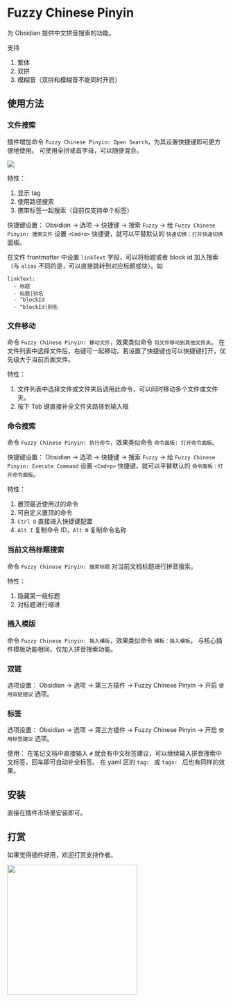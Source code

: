 # Fuzzy Chinese Pinyin

为 Obsidian 提供中文拼音搜索的功能。

支持

1. 繁体
2. 双拼
3. 模糊音（双拼和模糊音不能同时开启）

## 使用方法

### 文件搜索

插件增加命令 `Fuzzy Chinese Pinyin: Open Search`，为其设置快捷键即可更方便地使用。
可使用全拼或首字母，可以随便混合。

![](img/README.jpg)

特性：

1. 显示 tag
2. 使用路径搜索
3. 携带标签一起搜索（目前仅支持单个标签）

快捷键设置：
Obsidian -> 选项 -> 快捷键 -> 搜索 `Fuzzy` -> 给 `Fuzzy Chinese Pinyin: 搜索文件` 设置 `<Cmd+o>` 快捷键，就可以平替默认的 `快速切换：打开快速切换` 面板。

在文件 frontmatter 中设置 `linkText` 字段，可以将标题或者 block id 加入搜索（与 `alias` 不同的是，可以直接跳转到对应标题或块）。如

```
linkText:
  - 标题
  - 标题|别名
  - ^blockId
  - ^blockId|别名
```

### 文件移动

命令 `Fuzzy Chinese Pinyin: 移动文件`，效果类似命令 `将文件移动到其他文件夹`。
在文件列表中选择文件后，右键可一起移动，若设置了快捷键也可以快捷键打开，优先级大于当前页面文件。

特性：

1. 文件列表中选择文件或文件夹后调用此命令，可以同时移动多个文件或文件夹。
2. 按下 Tab 键直接补全文件夹路径到输入框

### 命令搜索

命令 `Fuzzy Chinese Pinyin: 执行命令`，效果类似命令 `命令面板: 打开命令面板`。

快捷键设置：
Obsidian -> 选项 -> 快捷键 -> 搜索 `Fuzzy` -> 给 `Fuzzy Chinese Pinyin: Execute Command` 设置 `<Cmd+p>` 快捷键，就可以平替默认的 `命令面板：打开命令面板`。

特性：

1. 置顶最近使用过的命令
2. 可自定义置顶的命令
3. `Ctrl O` 直接进入快捷键配置
4. `Alt I` 复制命令 ID，`Alt N` 复制命令名称

### 当前文档标题搜索

命令 `Fuzzy Chinese Pinyin: 搜索标题`
对当前文档标题进行拼音搜索。

特性：

1. 隐藏第一级标题
2. 对标题进行缩进

### 插入模版

命令 `Fuzzy Chinese Pinyin: 插入模版`，效果类似命令 `模板：插入模板`。
与核心插件模板功能相同，仅加入拼音搜索功能。

### 双链

选项设置：
Obsidian -> 选项 -> 第三方插件 -> Fuzzy Chinese Pinyin -> 开启 `使用双链建议` 选项。

### 标签

选项设置：
Obsidian -> 选项 -> 第三方插件 -> Fuzzy Chinese Pinyin -> 开启 `使用标签建议` 选项。

使用：
在笔记文档中直接输入 `#` 就会有中文标签建议，可以继续输入拼音搜索中文标签，回车即可自动补全标签。
在 yaml 区的 `tag: ` 或 `tags: ` 后也有同样的效果。

## 安装

直接在插件市场里安装即可。

## 打赏

如果觉得插件好用，欢迎打赏支持作者。

<img src="https://raw.githubusercontent.com/lazyloong/obsidian-fuzzy-chinese/main/img/1.jpg" width="300px">
